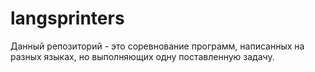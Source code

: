 langsprinters
=============

Данный репозиторий - это соревнование программ, написанных на разных языках, но выполняющих одну поставленную задачу.
